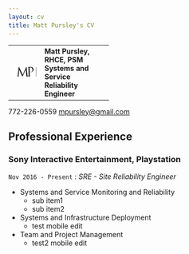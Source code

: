 ```yaml
---
layout: cv
title: Matt Pursley's CV
---
```


<table style="width:40%">
  <tr>
    <th><img src="assets/matt pursley resume logo v2 cropped.png" width="200"></th>
    <th><b><div align="left">Matt Pursley</b>, RHCE, PSM <br>Systems and Service Reliability Engineer</div></th> 
  </tr>
</table>

772-226-0559
<a href="mpursley@gmail.com">mpursley@gmail.com</a>
  

## Professional Experience

### __Sony Interactive Entertainment, Playstation__
```Nov 2016 - Present``` : _SRE - Site Reliability Engineer_

* Systems and Service Monitoring and Reliability
  * sub item1
  * sub item2
* Systems and Infrastructure Deployment
  * test mobile edit
* Team and Project Management
  * test2 mobile edit
